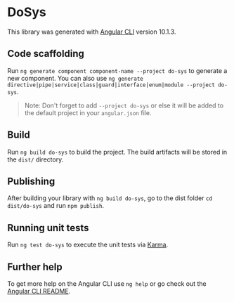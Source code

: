 # DoSys

This library was generated with [Angular CLI](https://github.com/angular/angular-cli) version 10.1.3.

## Code scaffolding

Run `ng generate component component-name --project do-sys` to generate a new component. You can also use `ng generate directive|pipe|service|class|guard|interface|enum|module --project do-sys`.
> Note: Don't forget to add `--project do-sys` or else it will be added to the default project in your `angular.json` file. 

## Build

Run `ng build do-sys` to build the project. The build artifacts will be stored in the `dist/` directory.

## Publishing

After building your library with `ng build do-sys`, go to the dist folder `cd dist/do-sys` and run `npm publish`.

## Running unit tests

Run `ng test do-sys` to execute the unit tests via [Karma](https://karma-runner.github.io).

## Further help

To get more help on the Angular CLI use `ng help` or go check out the [Angular CLI README](https://github.com/angular/angular-cli/blob/master/README.md).

